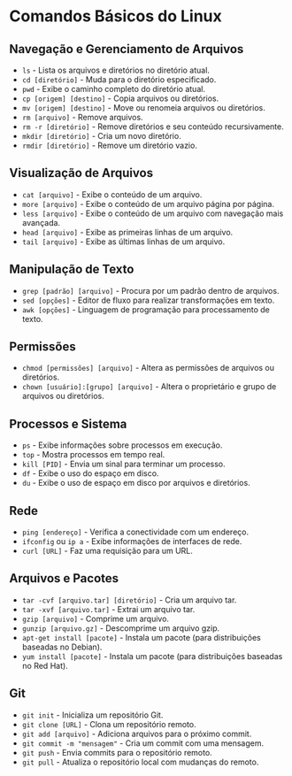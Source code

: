 # Comandos Básicos do Linux

## Navegação e Gerenciamento de Arquivos

- `ls` - Lista os arquivos e diretórios no diretório atual.
- `cd [diretório]` - Muda para o diretório especificado.
- `pwd` - Exibe o caminho completo do diretório atual.
- `cp [origem] [destino]` - Copia arquivos ou diretórios.
- `mv [origem] [destino]` - Move ou renomeia arquivos ou diretórios.
- `rm [arquivo]` - Remove arquivos.
- `rm -r [diretório]` - Remove diretórios e seu conteúdo recursivamente.
- `mkdir [diretório]` - Cria um novo diretório.
- `rmdir [diretório]` - Remove um diretório vazio.

## Visualização de Arquivos

- `cat [arquivo]` - Exibe o conteúdo de um arquivo.
- `more [arquivo]` - Exibe o conteúdo de um arquivo página por página.
- `less [arquivo]` - Exibe o conteúdo de um arquivo com navegação mais avançada.
- `head [arquivo]` - Exibe as primeiras linhas de um arquivo.
- `tail [arquivo]` - Exibe as últimas linhas de um arquivo.

## Manipulação de Texto

- `grep [padrão] [arquivo]` - Procura por um padrão dentro de arquivos.
- `sed [opções]` - Editor de fluxo para realizar transformações em texto.
- `awk [opções]` - Linguagem de programação para processamento de texto.

## Permissões

- `chmod [permissões] [arquivo]` - Altera as permissões de arquivos ou diretórios.
- `chown [usuário]:[grupo] [arquivo]` - Altera o proprietário e grupo de arquivos ou diretórios.

## Processos e Sistema

- `ps` - Exibe informações sobre processos em execução.
- `top` - Mostra processos em tempo real.
- `kill [PID]` - Envia um sinal para terminar um processo.
- `df` - Exibe o uso do espaço em disco.
- `du` - Exibe o uso de espaço em disco por arquivos e diretórios.

## Rede

- `ping [endereço]` - Verifica a conectividade com um endereço.
- `ifconfig` ou `ip a` - Exibe informações de interfaces de rede.
- `curl [URL]` - Faz uma requisição para um URL.

## Arquivos e Pacotes

- `tar -cvf [arquivo.tar] [diretório]` - Cria um arquivo tar.
- `tar -xvf [arquivo.tar]` - Extrai um arquivo tar.
- `gzip [arquivo]` - Comprime um arquivo.
- `gunzip [arquivo.gz]` - Descomprime um arquivo gzip.
- `apt-get install [pacote]` - Instala um pacote (para distribuições baseadas no Debian).
- `yum install [pacote]` - Instala um pacote (para distribuições baseadas no Red Hat).

## Git

- `git init` - Inicializa um repositório Git.
- `git clone [URL]` - Clona um repositório remoto.
- `git add [arquivo]` - Adiciona arquivos para o próximo commit.
- `git commit -m "mensagem"` - Cria um commit com uma mensagem.
- `git push` - Envia commits para o repositório remoto.
- `git pull` - Atualiza o repositório local com mudanças do remoto.
